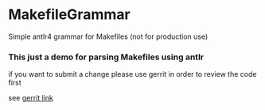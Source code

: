 # MakefileGrammar
Simple antlr4 grammar for Makefiles (not for production use)

### This just a demo for parsing Makefiles using antlr

if you want to submit a change please use gerrit in order to review the code first 

see [gerrit link](https://review.gerrithub.io/admin/repos/Icraus/MakefileGrammar)
